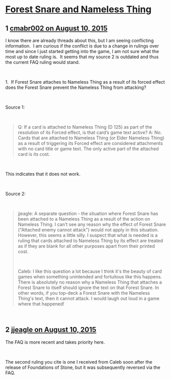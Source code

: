 # [Forest Snare and Nameless Thing](https://community.fantasyflightgames.com/topic/184713-forest-snare-and-nameless-thing/)

## 1 [cmabr002 on August 10, 2015](https://community.fantasyflightgames.com/topic/184713-forest-snare-and-nameless-thing/?do=findComment&comment=1729045)

I know there are already threads about this, but I am seeing conflicting information.  I am curious if the conflict is due to a change in rulings over time and since I just started getting into the game, I am not sure what the most up to date ruling is.  It seems that my source 2 is outdated and thus the current FAQ ruling would stand.

 

1.  If Forest Snare attaches to Nameless Thing as a result of its forced effect does the Forest Snare prevent the Nameless Thing from attacking?

 

Source 1:

 

> Q: If a card is attached to Nameless Thing (D 125) as part of the resolution of its Forced effect, is that card’s
> game text active?
> A: No. Cards that are attached to Nameless Thing (or Elder Nameless Thing) as a result of triggering its Forced effect are considered attachments with no card title or game text. The only active part of the attached card is its cost.

 

This indicates that it does not work.

 

Source 2:

 

> jjeagle: A separate question - the situation where Forest Snare has been attached to a Nameless Thing as a result of the action on Nameless Thing. I can't see any reason why the effect of Forest Snare ("Attached enemy cannot attack") would not apply in this situation. However, this seems a little silly. I suspect that what is needed is a ruling that cards attached to Nameless Thing by its effect are treated as if they are blank for all other purposes apart from their printed cost.
> 
>  
> 
> Caleb: I like this question a lot because I think it's the beauty of card games when something unintended and fortuitous like this happens. There is absolutely no reason why a Nameless Thing that attaches a Forest Snare to itself should ignore the text on that Forest Snare. In other words, if you top-deck a Forest Snare with the Nameless Thing's text, then it cannot attack. I would laugh out loud in a game where that happened!

 

## 2 [jjeagle on August 10, 2015](https://community.fantasyflightgames.com/topic/184713-forest-snare-and-nameless-thing/?do=findComment&comment=1729060)

The FAQ is more recent and takes priority here.

 

The second ruling you cite is one I received from Caleb soon after the release of Foundations of Stone, but it was subsequently reversed via the FAQ.


